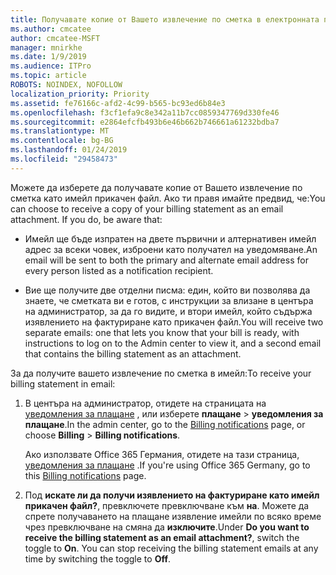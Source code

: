 ```yaml
---
title: Получавате копие от Вашето извлечение по сметка в електронната поща
ms.author: cmcatee
author: cmcatee-MSFT
manager: mnirkhe
ms.date: 1/9/2019
ms.audience: ITPro
ms.topic: article
ROBOTS: NOINDEX, NOFOLLOW
localization_priority: Priority
ms.assetid: fe76166c-afd2-4c99-b565-bc93ed6b84e3
ms.openlocfilehash: f3cf1efa9c8e342a11b7cc0859347769d330fe46
ms.sourcegitcommit: e2864efcfb493b6e46b662b746661a61232bdba7
ms.translationtype: MT
ms.contentlocale: bg-BG
ms.lasthandoff: 01/24/2019
ms.locfileid: "29458473"
---
```

<span data-ttu-id="94196-p101">Можете да изберете да получавате копие от Вашето извлечение по сметка като имейл прикачен файл. Ако ти правя имайте предвид, че:</span><span class="sxs-lookup"><span data-stu-id="94196-p101">You can choose to receive a copy of your billing statement as an email attachment. If you do, be aware that:</span></span>
  
- <span data-ttu-id="94196-104">Имейл ще бъде изпратен на двете първични и алтернативен имейл адрес за всеки човек, изброени като получател на уведомяване.</span><span class="sxs-lookup"><span data-stu-id="94196-104">An email will be sent to both the primary and alternate email address for every person listed as a notification recipient.</span></span>
    
- <span data-ttu-id="94196-105">Вие ще получите две отделни писма: един, който ви позволява да знаете, че сметката ви е готов, с инструкции за влизане в центъра на администратор, за да го видите, и втори имейл, който съдържа изявлението на фактуриране като прикачен файл.</span><span class="sxs-lookup"><span data-stu-id="94196-105">You will receive two separate emails: one that lets you know that your bill is ready, with instructions to log on to the Admin center to view it, and a second email that contains the billing statement as an attachment.</span></span>
    
<span data-ttu-id="94196-106">За да получите вашето извлечение по сметка в имейл:</span><span class="sxs-lookup"><span data-stu-id="94196-106">To receive your billing statement in email:</span></span>
  
1. <span data-ttu-id="94196-107">В центъра на администратор, отидете на страницата на [уведомления за плащане](https://go.microsoft.com/fwlink/p/?linkid=853212) , или изберете **плащане** \> **уведомления за плащане**.</span><span class="sxs-lookup"><span data-stu-id="94196-107">In the admin center, go to the [Billing notifications](https://go.microsoft.com/fwlink/p/?linkid=853212) page, or choose **Billing** \> **Billing notifications**.</span></span>
    
    <span data-ttu-id="94196-108">Ако използвате Office 365 Германия, отидете на тази страница, [уведомления за плащане](https://go.microsoft.com/fwlink/p/?linkid=853213) .</span><span class="sxs-lookup"><span data-stu-id="94196-108">If you're using Office 365 Germany, go to this [Billing notifications](https://go.microsoft.com/fwlink/p/?linkid=853213) page.</span></span> 
    
2. <span data-ttu-id="94196-p102">Под **искате ли да получи изявлението на фактуриране като имейл прикачен файл?**, превключете превключване към **на**. Можете да спрете получаването на плащане изявление имейли по всяко време чрез превключване на смяна да **изключите**.</span><span class="sxs-lookup"><span data-stu-id="94196-p102">Under **Do you want to receive the billing statement as an email attachment?**, switch the toggle to **On**. You can stop receiving the billing statement emails at any time by switching the toggle to **Off**.</span></span>
    

